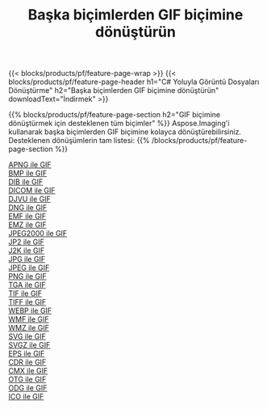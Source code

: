 ﻿---
title: Başka biçimlerden GIF biçimine dönüştürün 
weight: 3920
url: /tr/net/conversion/to/gif 
lang: tr
langdirlevel: 2
locales: zh-hans,ja,it,ru,de,es,fr,nl,id,lt,pl,pt,vi,tr,ko,zh-hant,ar,hi,th,sv,cs,uk,he
description: Aspose.Imaging'i kullanarak başka biçimlerden GIF biçimine kolayca dönüştürebilirsiniz
---

{{< blocks/products/pf/feature-page-wrap >}}
{{< blocks/products/pf/feature-page-header h1="C# Yoluyla Görüntü Dosyaları Dönüştürme" h2="Başka biçimlerden GIF biçimine dönüştürün" downloadText="İndirmek" >}}


{{% blocks/products/pf/feature-page-section  h2="GIF biçimine dönüştürmek için desteklenen tüm biçimler" %}}
Aspose.Imaging'i kullanarak başka biçimlerden GIF biçimine kolayca dönüştürebilirsiniz.
<br/>
Desteklenen dönüşümlerin tam listesi:
{{% /blocks/products/pf/feature-page-section %}}
<div class="container-fluid productfamilypage bg-gray">
    <div class="convertypes bg-gray agp-content section">
        <div class="container">
		<div class="row other-converters">
		    <div class='col-md-2 other-converter remove-lp remove-rp'><a href="/imaging/tr/net/conversion/apng-to-gif" >APNG ile GIF</a></div>
<div class='col-md-2 other-converter remove-lp remove-rp'><a href="/imaging/tr/net/conversion/bmp-to-gif" >BMP ile GIF</a></div>
<div class='col-md-2 other-converter remove-lp remove-rp'><a href="/imaging/tr/net/conversion/dib-to-gif" >DIB ile GIF</a></div>
<div class='col-md-2 other-converter remove-lp remove-rp'><a href="/imaging/tr/net/conversion/dicom-to-gif" >DICOM ile GIF</a></div>
<div class='col-md-2 other-converter remove-lp remove-rp'><a href="/imaging/tr/net/conversion/djvu-to-gif" >DJVU ile GIF</a></div>
<div class='col-md-2 other-converter remove-lp remove-rp'><a href="/imaging/tr/net/conversion/dng-to-gif" >DNG ile GIF</a></div>
<div class='col-md-2 other-converter remove-lp remove-rp'><a href="/imaging/tr/net/conversion/emf-to-gif" >EMF ile GIF</a></div>
<div class='col-md-2 other-converter remove-lp remove-rp'><a href="/imaging/tr/net/conversion/emz-to-gif" >EMZ ile GIF</a></div>
<div class='col-md-2 other-converter remove-lp remove-rp'><a href="/imaging/tr/net/conversion/jpeg2000-to-gif" >JPEG2000 ile GIF</a></div>
<div class='col-md-2 other-converter remove-lp remove-rp'><a href="/imaging/tr/net/conversion/jp2-to-gif" >JP2 ile GIF</a></div>
<div class='col-md-2 other-converter remove-lp remove-rp'><a href="/imaging/tr/net/conversion/j2k-to-gif" >J2K ile GIF</a></div>
<div class='col-md-2 other-converter remove-lp remove-rp'><a href="/imaging/tr/net/conversion/jpg-to-gif" >JPG ile GIF</a></div>
<div class='col-md-2 other-converter remove-lp remove-rp'><a href="/imaging/tr/net/conversion/jpeg-to-gif" >JPEG ile GIF</a></div>
<div class='col-md-2 other-converter remove-lp remove-rp'><a href="/imaging/tr/net/conversion/png-to-gif" >PNG ile GIF</a></div>
<div class='col-md-2 other-converter remove-lp remove-rp'><a href="/imaging/tr/net/conversion/tga-to-gif" >TGA ile GIF</a></div>
<div class='col-md-2 other-converter remove-lp remove-rp'><a href="/imaging/tr/net/conversion/tif-to-gif" >TIF ile GIF</a></div>
<div class='col-md-2 other-converter remove-lp remove-rp'><a href="/imaging/tr/net/conversion/tiff-to-gif" >TIFF ile GIF</a></div>
<div class='col-md-2 other-converter remove-lp remove-rp'><a href="/imaging/tr/net/conversion/webp-to-gif" >WEBP ile GIF</a></div>
<div class='col-md-2 other-converter remove-lp remove-rp'><a href="/imaging/tr/net/conversion/wmf-to-gif" >WMF ile GIF</a></div>
<div class='col-md-2 other-converter remove-lp remove-rp'><a href="/imaging/tr/net/conversion/wmz-to-gif" >WMZ ile GIF</a></div>
<div class='col-md-2 other-converter remove-lp remove-rp'><a href="/imaging/tr/net/conversion/svg-to-gif" >SVG ile GIF</a></div>
<div class='col-md-2 other-converter remove-lp remove-rp'><a href="/imaging/tr/net/conversion/svgz-to-gif" >SVGZ ile GIF</a></div>
<div class='col-md-2 other-converter remove-lp remove-rp'><a href="/imaging/tr/net/conversion/eps-to-gif" >EPS ile GIF</a></div>
<div class='col-md-2 other-converter remove-lp remove-rp'><a href="/imaging/tr/net/conversion/cdr-to-gif" >CDR ile GIF</a></div>
<div class='col-md-2 other-converter remove-lp remove-rp'><a href="/imaging/tr/net/conversion/cmx-to-gif" >CMX ile GIF</a></div>
<div class='col-md-2 other-converter remove-lp remove-rp'><a href="/imaging/tr/net/conversion/otg-to-gif" >OTG ile GIF</a></div>
<div class='col-md-2 other-converter remove-lp remove-rp'><a href="/imaging/tr/net/conversion/odg-to-gif" >ODG ile GIF</a></div>
<div class='col-md-2 other-converter remove-lp remove-rp'><a href="/imaging/tr/net/conversion/ico-to-gif" >ICO ile GIF</a></div>
                </div>
        </div>
    </div>
</div>
<br/>

